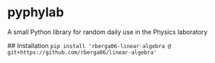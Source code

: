 # pyphylab
A small Python library for random daily use in the Physics laboratory

## Installation
`pip install 'rberga06-linear-algebra @ git+https://github.com/rberga06/linear-algebra'`

